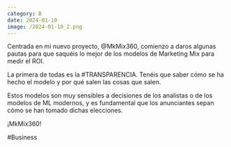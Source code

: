 ```yaml
--- 
category: B 
date: 2024-01-10 
image: /2024-01-10_2.png 
--- 
```


Centrada en mi nuevo proyecto, @MkMix360, comienzo a daros algunas pautas para que saquéis lo mejor de los modelos de Marketing Mix para medir el ROI.

La primera de todas es la #TRANSPARENCIA. Tenéis que saber cómo se ha hecho el modelo y por qué salen las cosas que salen. 

Estos modelos son muy sensibles a decisiones de los analistas o de los modelos de ML modernos, y es fundamental que los anunciantes sepan cómo se han tomado dichas elecciones.

¡MkMix360!

#Business